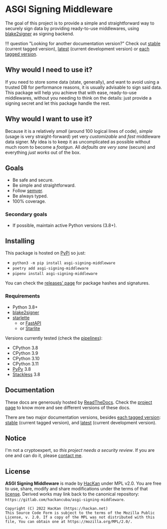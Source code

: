 # ASGI Signing Middleware

The goal of this project is to provide a simple and straightforward way to securely sign data by providing ready-to-use middlewares, using [blake2signer](https://blake2signer.hackan.net/) as signing backend.

!!! question "Looking for another documentation version?"
    Check out [stable](https://blake2signer.hackan.net/en/stable/) (current tagged version), [latest](https://blake2signer.hackan.net/en/latest/) (current development version) or [each tagged version](https://readthedocs.org/projects/blake2signer).

## Why would I need to use it?

If you need to store some data (state, generally), and want to avoid using a trusted DB for performance reasons, it is usually advisable to sign said data. This package will help you achieve that with ease, ready-to-use middlewares, without you needing to think on the details: just provide a signing secret and let this package handle the rest.

## Why would I want to use it?

Because it is a relatively *small* (around 100 logical lines of code), *simple* (usage is very straight-forward) yet very *customizable* and *fast* middleware data signer. My idea is to keep it as uncomplicated as possible without much room to become a *footgun*. All *defaults are very sane* (secure) and everything *just works* out of the box.

## Goals

* Be safe and secure.
* Be simple and straightforward.
* Follow [semver](https://semver.org/).
* Be always typed.
* 100% coverage.

### Secondary goals

* If possible, maintain active Python versions (3.8+).

## Installing

This package is hosted on [PyPi](https://pypi.org/project/asgi_signing_middleware) so just:

* `python3 -m pip install asgi-signing-middleware`
* `poetry add asgi-signing-middleware`
* `pipenv install asgi-signing-middleware`

You can check the [releases' page](https://gitlab.com/hackancuba/asgi-signing-middleware/-/releases) for package hashes and signatures.

### Requirements

- Python 3.8+
- [blake2signer](https://blake2signer.hackan.net/)
- [starlette](https://starlette.io/)
    - or [FastAPI](https://fastapi.tiangolo.com/)
    - or [Starlite](https://starlite-api.github.io/starlite/)

Versions currently tested (check the [pipelines](https://gitlab.com/hackancuba/asgi_signing_middleware/-/pipelines)):

* CPython 3.8
* CPython 3.9
* CPython 3.10
* CPython 3.11
* [PyPy](https://www.pypy.org) 3.8
* [Stackless](https://github.com/stackless-dev/stackless/wiki) 3.8

## Documentation

These docs are generously hosted by [ReadTheDocs](https://readthedocs.org). Check the [project page](https://readthedocs.org/projects/asgi-signing-middleware) to know more and see different versions of these docs.

There are two major documentation versions, besides [each tagged version](https://readthedocs.org/projects/asgi-signing-middleware): [stable](https://asgi-signing-middleware.hackan.net/en/stable/) (current tagged version), and [latest](https://asgi-signing-middleware.hackan.net/en/latest/) (current development version).

## Notice

I'm not a cryptoexpert, so *this project needs a security review*. If you are one and can do it, please [contact me](https://hackan.net).

## License

**ASGI Signing Middleware** is made by [HacKan](https://hackan.net) under MPL v2.0. You are free to use, share, modify and share modifications under the terms of that [license](LICENSE).  Derived works may link back to the canonical repository: `https://gitlab.com/hackancuba/asgi-signing-middleware`.

    Copyright (C) 2022 HacKan (https://hackan.net)
    This Source Code Form is subject to the terms of the Mozilla Public
    License, v. 2.0. If a copy of the MPL was not distributed with this
    file, You can obtain one at https://mozilla.org/MPL/2.0/.
